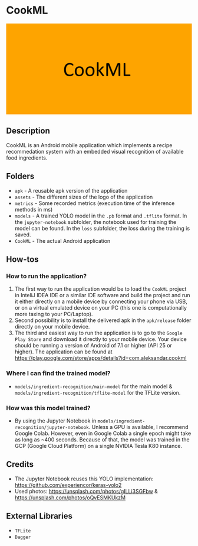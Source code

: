 # CookML

![logo](assets/logo_big.png)

## Description

CookML is an Android mobile application which implements a recipe recommedation system with an embedded visual recognition of available food ingredients.

## Folders
- `apk` - A reusable apk version of the application
- `assets` - The different sizes of the logo of the application
- `metrics` - Some recorded metrics (execution time of the inference methods in ms)
- `models` - A trained YOLO model in the `.pb` format and `.tflite` format. In the `jupyter-notebook` subfolder, the notebook used for training the model can be found. In the `loss` subfolder, the loss during the training is saved.
- `CookML` - The actual Android application

## How-tos

### How to run the application?
1. The first way to run the application would be to load the `CookML` project in InteliJ IDEA IDE or a similar IDE software and build the project and run it either directly on a mobile device by connecting your phone via USB, or on a virtual emulated device on your PC (this one is computationally more taxing to your PC/Laptop).
2. Second possibility is to install the delivered apk in the `apk/release` folder directly on your mobile device.
3. The third and easiest way to run the application is to go to the `Google Play Store` and download it directly to your mobile device. Your device should be running a version of Android of 7.1 or higher (API 25 or higher). The application can be found at https://play.google.com/store/apps/details?id=com.aleksandar.cookml

### Where I can find the trained model?
- `models/ingredient-recognition/main-model` for the main model & `models/ingredient-recognition/tflite-model` for the TFLite version.

### How was this model trained?
- By using the Jupyter Notebook in `models/ingredient-recognition/jupyter-notebook`. Unless a GPU is available, I recommend Google Colab. However, even in Google Colab a single epoch might take as long as ~400 seconds. Because of that, the model was trained in the GCP (Google Cloud Platform) on a single NVIDIA Tesla K80 instance.

## Credits
- The Jupyter Notebook reuses this YOLO implementation: https://github.com/experiencor/keras-yolo2
- Used photos: https://unsplash.com/photos/gILLi3SGFbw & https://unsplash.com/photos/oQvESMKUkzM

## External Libraries
- `TFLite`
- `Dagger`
